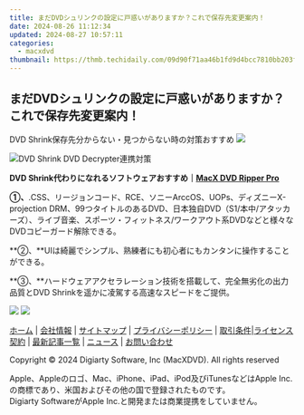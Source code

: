 ```yaml
---
title: まだDVDシュリンクの設定に戸惑いがありますか？これで保存先変更案内！
date: 2024-08-26 11:12:34
updated: 2024-08-27 10:57:11
categories:
  - macxdvd
thumbnail: https://thmb.techidaily.com/09d90f71aa46b1fd9d4bcc7810bb203ff9683f8d93c042d20e109ab131454cc4.jpg
---
```


## まだDVDシュリンクの設定に戸惑いがありますか？これで保存先変更案内！

DVD Shrink保存先分からない・見つからない時の対策おすすめ ![](https://www.macxdvd.com/blog/new-fourteen/new.gif) 

![DVD Shrink DVD Decrypter連携対策](https://www.macxdvd.com/blog/img/simple-dvd-shrink-destination-mj.jpg)

  
 **DVD Shrink代わりになれるソフトウェアおすすめ｜[MacX DVD Ripper Pro](https://tools.techidaily.com/macxdvd/products/)** 

  
**①、**.CSS、リージョンコード、RCE、ソニーArccOS、UOPs、ディズニーX-projection DRM、99つタイトルのあるDVD、日本独自DVD（S1/本中/アタッカーズ）、ライブ音楽、スポーツ・フィットネス/ワークアウト系DVDなどと様々なDVDコピーガード解除できる。

**②、**UIは綺麗でシンプル、熟練者にも初心者にもカンタンに操作することができる。

**③、**ハードウェアアクセラレーション技術を搭載して、完全無劣化の出力品質とDVD Shrinkを遥かに凌駕する高速なスピードをご提供。

[![](https://www.macxdvd.com/blog/new-fourteen/winx.png)](https://tools.techidaily.com/macxdvd/products/) [![](https://www.macxdvd.com/blog/new-fourteen/mac.png)](https://tools.techidaily.com/macxdvd/products/) 



[ホーム](https://tools.techidaily.com/macxdvd/products/) | [会社情報](https://tools.techidaily.com/macxdvd/products/) | [サイトマップ](https://tools.techidaily.com/macxdvd/products/) | [プライバシーポリシー](https://tools.techidaily.com/macxdvd/products/) | [取引条件](https://tools.techidaily.com/macxdvd/products/)|[ライセンス契約](https://tools.techidaily.com/macxdvd/products/) | [最新記事一覧](https://tools.techidaily.com/macxdvd/products/) | [ニュース](https://tools.techidaily.com/macxdvd/products/) | [お問い合わせ](https://tools.techidaily.com/macxdvd/products/)

Copyright © 2024 Digiarty Software, Inc (MacXDVD). All rights reserved

Apple、Appleのロゴ、Mac、iPhone、iPad、iPod及びiTunesなどはApple Inc.の商標であり、米国およびその他の国で登録されたものです。  
Digiarty SoftwareがApple Inc.と開発または商業提携をしていません。

<ins class="adsbygoogle"
     style="display:block"
     data-ad-format="autorelaxed"
     data-ad-client="ca-pub-7571918770474297"
     data-ad-slot="1223367746"></ins>



<ins class="adsbygoogle"
     style="display:block"
     data-ad-client="ca-pub-7571918770474297"
     data-ad-slot="8358498916"
     data-ad-format="auto"
     data-full-width-responsive="true"></ins>
